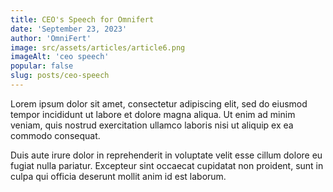 ```yaml
---
title: CEO's Speech for Omnifert
date: 'September 23, 2023'
author: 'OmniFert'
image: src/assets/articles/article6.png
imageAlt: 'ceo speech'
popular: false
slug: posts/ceo-speech
---
```


Lorem ipsum dolor sit amet, consectetur adipiscing elit, sed do eiusmod tempor incididunt ut labore et dolore magna aliqua. Ut enim ad minim veniam, quis nostrud exercitation ullamco laboris nisi ut aliquip ex ea commodo consequat.

Duis aute irure dolor in reprehenderit in voluptate velit esse cillum dolore eu fugiat nulla pariatur. Excepteur sint occaecat cupidatat non proident, sunt in culpa qui officia deserunt mollit anim id est laborum.
